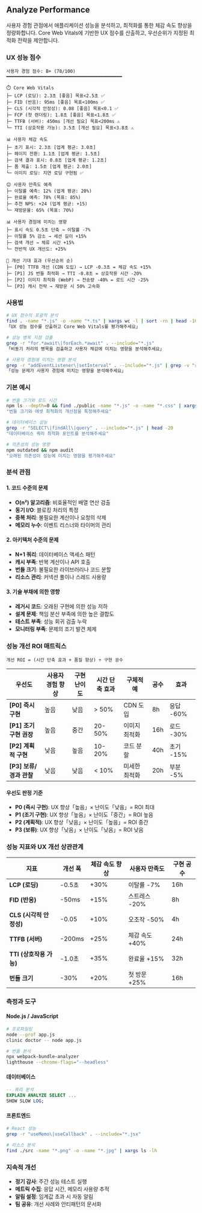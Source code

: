 ## Analyze Performance

사용자 경험 관점에서 애플리케이션 성능을 분석하고, 최적화를 통한 체감 속도 향상을 정량화합니다. Core Web Vitals에 기반한 UX 점수를 산출하고, 우선순위가 지정된 최적화 전략을 제안합니다.

### UX 성능 점수

```text
사용자 경험 점수: B+ (78/100)
━━━━━━━━━━━━━━━━━━━━━━━━━━━━━━━━━━━━━━━━━━━

⏱️ Core Web Vitals
├─ LCP (로딩): 2.3초 [좋음] 목표<2.5초 ✅
├─ FID (반응): 95ms [좋음] 목표<100ms ✅
├─ CLS (시각적 안정성): 0.08 [좋음] 목표<0.1 ✅
├─ FCP (첫 렌더링): 1.8초 [좋음] 목표<1.8초 ✅
├─ TTFB (서버): 450ms [개선 필요] 목표<200ms ⚠️
└─ TTI (상호작용 가능): 3.5초 [개선 필요] 목표<3.8초 ⚠️

📊 사용자 체감 속도
├─ 초기 표시: 2.3초 [업계 평균: 3.0초]
├─ 페이지 전환: 1.1초 [업계 평균: 1.5초]
├─ 검색 결과 표시: 0.8초 [업계 평균: 1.2초]
├─ 폼 제출: 1.5초 [업계 평균: 2.0초]
└─ 이미지 로딩: 지연 로딩 구현됨 ✅

😊 사용자 만족도 예측
├─ 이탈률 예측: 12% (업계 평균: 20%)
├─ 완료율 예측: 78% (목표: 85%)
├─ 추천 NPS: +24 (업계 평균: +15)
└─ 재방문율: 65% (목표: 70%)

📊 사용자 경험에 미치는 영향
├─ 표시 속도 0.5초 단축 → 이탈률 -7%
├─ 이탈률 5% 감소 → 세션 길이 +15%
├─ 검색 개선 → 체류 시간 +15%
└─ 전반적 UX 개선도: +25%

🎯 개선 기대 효과 (우선순위 순)
├─ [P0] TTFB 개선 (CDN 도입) → LCP -0.3초 = 체감 속도 +15%
├─ [P1] JS 번들 최적화 → TTI -0.8초 = 상호작용 시간 -20%
├─ [P2] 이미지 최적화 (WebP) → 전송량 -40% = 로드 시간 -25%
└─ [P3] 캐시 전략 → 재방문 시 50% 고속화
```

### 사용법

```bash
# UX 점수의 포괄적 분석
find . -name "*.js" -o -name "*.ts" | xargs wc -l | sort -rn | head -10
「UX 성능 점수를 산출하고 Core Web Vitals를 평가해주세요」

# 성능 병목 지점 검출
grep -r "for.*await\|forEach.*await" . --include="*.js"
「비동기 처리의 병목을 검출하고 사용자 체감에 미치는 영향을 분석해주세요」

# 사용자 경험에 미치는 영향 분석
grep -r "addEventListener\|setInterval" . --include="*.js" | grep -v "removeEventListener\|clearInterval"
「성능 문제가 사용자 경험에 미치는 영향을 분석해주세요」
```

### 기본 예시

```bash
# 번들 크기와 로드 시간
npm ls --depth=0 && find ./public -name "*.js" -o -name "*.css" | xargs ls -lh
"번들 크기와 에셋 최적화의 개선점을 특정해주세요"

# 데이터베이스 성능
grep -r "SELECT\|findAll\|query" . --include="*.js" | head -20
"데이터베이스 쿼리 최적화 포인트를 분석해주세요"

# 의존성의 성능 영향
npm outdated && npm audit
"오래된 의존성이 성능에 미치는 영향을 평가해주세요"
```

### 분석 관점

#### 1. 코드 수준의 문제

- **O(n²) 알고리즘**: 비효율적인 배열 연산 검출
- **동기 I/O**: 블로킹 처리의 특정
- **중복 처리**: 불필요한 계산이나 요청의 삭제
- **메모리 누수**: 이벤트 리스너와 타이머의 관리

#### 2. 아키텍처 수준의 문제

- **N+1 쿼리**: 데이터베이스 액세스 패턴
- **캐시 부족**: 반복 계산이나 API 호출
- **번들 크기**: 불필요한 라이브러리나 코드 분할
- **리소스 관리**: 커넥션 풀이나 스레드 사용량

#### 3. 기술 부채에 의한 영향

- **레거시 코드**: 오래된 구현에 의한 성능 저하
- **설계 문제**: 책임 분산 부족에 의한 높은 결합도
- **테스트 부족**: 성능 회귀 검출 누락
- **모니터링 부족**: 문제의 조기 발견 체제

### 성능 개선 ROI 매트릭스

```text
개선 ROI = (시간 단축 효과 + 품질 향상) ÷ 구현 공수
```

| 우선도                  | 사용자 경험 향상 | 구현 난이도 | 시간 단축 효과 | 구체적 예     | 공수 | 효과      |
| ----------------------- | ---------------- | ----------- | -------------- | ------------- | ---- | --------- |
| **[P0] 즉시 구현**      | 높음             | 낮음        | > 50%          | CDN 도입      | 8h   | 응답 -60% |
| **[P1] 조기 구현 권장** | 높음             | 중간        | 20-50%         | 이미지 최적화 | 16h  | 로드 -30% |
| **[P2] 계획적 구현**    | 낮음             | 높음        | 10-20%         | 코드 분할     | 40h  | 초기 -15% |
| **[P3] 보류/경과 관찰** | 낮음             | 낮음        | < 10%          | 미세한 최적화 | 20h  | 부분 -5%  |

#### 우선도 판정 기준

- **P0 (즉시 구현)**: UX 향상「높음」× 난이도「낮음」= ROI 최대
- **P1 (조기 구현)**: UX 향상「높음」× 난이도「중간」= ROI 높음
- **P2 (계획적)**: UX 향상「낮음」× 난이도「높음」= ROI 중간
- **P3 (보류)**: UX 향상「낮음」× 난이도「낮음」= ROI 낮음

### 성능 지표와 UX 개선 상관관계

| 지표                    | 개선 폭 | 체감 속도 향상 | 사용자 만족도  | 구현 공수 |
| ----------------------- | ------- | -------------- | -------------- | --------- |
| **LCP (로딩)**          | -0.5초  | +30%           | 이탈률 -7%     | 16h       |
| **FID (반응)**          | -50ms   | +15%           | 스트레스 -20%  | 8h        |
| **CLS (시각적 안정성)** | -0.05   | +10%           | 오조작 -50%    | 4h        |
| **TTFB (서버)**         | -200ms  | +25%           | 체감 속도 +40% | 24h       |
| **TTI (상호작용 가능)** | -1.0초  | +35%           | 완료율 +15%    | 32h       |
| **번들 크기**           | -30%    | +20%           | 첫 방문 +25%   | 16h       |

### 측정과 도구

#### Node.js / JavaScript

```bash
# 프로파일링
node --prof app.js
clinic doctor -- node app.js

# 번들 분석
npx webpack-bundle-analyzer
lighthouse --chrome-flags="--headless"
```

#### 데이터베이스

```sql
-- 쿼리 분석
EXPLAIN ANALYZE SELECT ...
SHOW SLOW LOG;
```

#### 프론트엔드

```bash
# React 성능
grep -r "useMemo\|useCallback" . --include="*.jsx"

# 리소스 분석
find ./src -name "*.png" -o -name "*.jpg" | xargs ls -lh
```

### 지속적 개선

- **정기 감사**: 주간 성능 테스트 실행
- **메트릭 수집**: 응답 시간, 메모리 사용량 추적
- **알림 설정**: 임계값 초과 시 자동 알림
- **팀 공유**: 개선 사례와 안티패턴의 문서화
